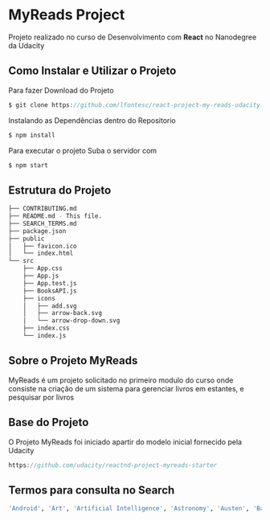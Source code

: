 # MyReads Project
Projeto realizado no curso de Desenvolvimento com <b>React</b> no Nanodegree da Udacity


## Como Instalar e Utilizar o Projeto

Para fazer Download do Projeto

```js
$ git clone https://github.com/lfontesc/react-project-my-reads-udacity.git
```
Instalando as Dependências dentro do Repositorio<br>

```js
$ npm install
```
Para executar o projeto Suba o servidor com
```js
$ npm start
```

## Estrutura do Projeto
```bash
├── CONTRIBUTING.md
├── README.md - This file.
├── SEARCH_TERMS.md 
├── package.json 
├── public
│   ├── favicon.ico 
│   └── index.html 
└── src
    ├── App.css 
    ├── App.js 
    ├── App.test.js 
    ├── BooksAPI.js
    ├── icons
    │   ├── add.svg
    │   ├── arrow-back.svg
    │   └── arrow-drop-down.svg
    ├── index.css
    └── index.js
```
## Sobre o Projeto MyReads

MyReads é um projeto solicitado no primeiro modulo do curso onde consiste na criação de um sistema para gerenciar livros em estantes, e pesquisar por livros

## Base do Projeto

O Projeto MyReads foi iniciado apartir do modelo inicial fornecido pela Udacity
```js
https://github.com/udacity/reactnd-project-myreads-starter
```

## Termos para consulta no Search
```bash
'Android', 'Art', 'Artificial Intelligence', 'Astronomy', 'Austen', 'Baseball', 'Basketball', 'Bhagat', 'Biography', 'Brief', 'Business', 'Camus', 'Cervantes', 'Christie', 'Classics', 'Comics', 'Cook', 'Cricket', 'Cycling', 'Desai', 'Design', 'Development', 'Digital Marketing', 'Drama', 'Drawing', 'Dumas', 'Education', 'Everything', 'Fantasy', 'Film', 'Finance', 'First', 'Fitness', 'Football', 'Future', 'Games', 'Gandhi', 'Homer', 'Horror', 'Hugo', 'Ibsen', 'Journey', 'Kafka', 'King', 'Lahiri', 'Larsson', 'Learn', 'Literary Fiction', 'Make', 'Manage', 'Marquez', 'Money', 'Mystery', 'Negotiate', 'Painting', 'Philosophy', 'Photography', 'Poetry', 'Production', 'Programming', 'React', 'Redux', 'River', 'Robotics', 'Rowling', 'Satire', 'Science Fiction', 'Shakespeare', 'Singh', 'Swimming', 'Tale', 'Thrun', 'Time', 'Tolstoy', 'Travel', 'Ultimate', 'Virtual Reality', 'Web Development', 'iOS'
```